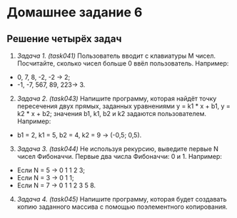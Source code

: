 # Домашнее задание 6

## Решение четырёх задач

1. *Задача 1. (task041)* Пользователь вводит с клавиатуры M чисел. Посчитайте, сколько чисел больше 0 ввёл пользователь. Например:
* 0, 7, 8, -2, -2 -> 2;
* -1, -7, 567, 89, 223-> 3.

2. *Задача 2. (task043)* Напишите программу, которая найдёт точку пересечения двух прямых, заданных уравнениями y = k1 * x + b1, y = k2 * x + b2; значения b1, k1, b2 и k2 задаются пользователем. Например:
* b1 = 2, k1 = 5, b2 = 4, k2 = 9 -> (-0,5; 0,5).

3. *Задача 3. (task044)* Не используя рекурсию, выведите первые N чисел Фибоначчи. Первые два числа Фибоначчи: 0 и 1. Например:
* Если N = 5 -> 0 1 1 2 3;
* Если N = 3 -> 0 1 1;
* Если N = 7 -> 0 1 1 2 3 5 8.

4. *Задача 4. (task045)* Напишите программу, которая будет создавать копию заданного массива с помощью поэлементного копирования.